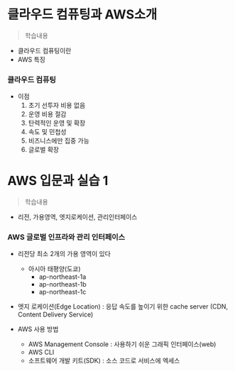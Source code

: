 # 클라우드 컴퓨팅과 AWS소개
> 학습내용
- 클라우드 컴퓨팅이란
- AWS 특징

### 클라우드 컴퓨팅
- 이점
	1. 초기 선투자 비용 없음
	2. 운영 비용 절감
	3. 탄력적인 운영 및 확장
	4. 속도 및 민첩성
	5. 비즈니스에만 집중 가능
	6. 글로벌 확장

# AWS 입문과 실습 1
> 학습내용
- 리전, 가용영역, 엣지로케이션, 관리인터페이스

### AWS 글로벌 인프라와 관리 인터페이스
- 리전당 최소 2개의 가용 영역이 있다
	- 아시아 태평양(도쿄)
		- ap-northeast-1a
		- ap-northeast-1b
		- ap-northeast-1c
	
- 엣지 로케이션(Edge Location) : 응답 속도를 높이기 위한 cache server (CDN, Content Delivery Service)

- AWS 사용 방법
	- AWS Management Console : 사용하기 쉬운 그래픽 인터페이스(web)
	- AWS CLI
	- 소프트웨어 개발 키트(SDK) : 소스 코드로 서비스에 엑세스
